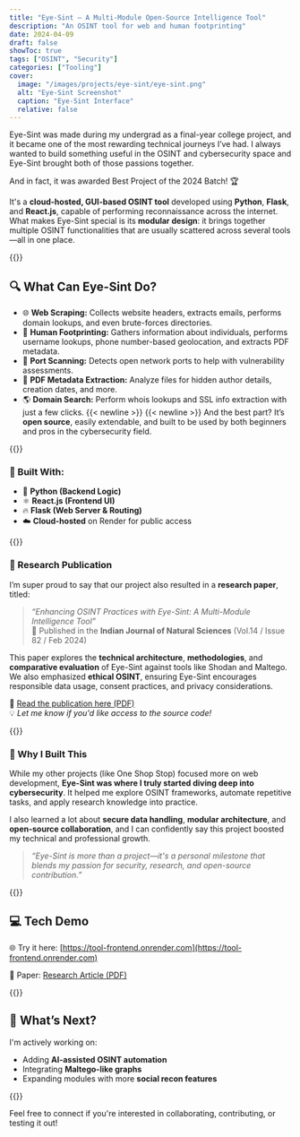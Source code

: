 ```yaml
---
title: "Eye-Sint – A Multi-Module Open-Source Intelligence Tool"
description: "An OSINT tool for web and human footprinting"
date: 2024-04-09
draft: false
showToc: true
tags: ["OSINT", "Security"]
categories: ["Tooling"]
cover:
  image: "/images/projects/eye-sint/eye-sint.png"
  alt: "Eye-Sint Screenshot"
  caption: "Eye-Sint Interface"
  relative: false
---
```


Eye-Sint was made during my undergrad as a final-year college project, and it became one of the most rewarding technical journeys I’ve had. I always wanted to build something useful in the OSINT and cybersecurity space and Eye-Sint brought both of those passions together.

And in fact, it was awarded Best Project of the 2024 Batch! 🏆

It's a **cloud-hosted, GUI-based OSINT tool** developed using **Python**, **Flask**, and **React.js**, capable of performing reconnaissance across the internet. What makes Eye-Sint special is its **modular design**: it brings together multiple OSINT functionalities that are usually scattered across several tools—all in one place.

{{<seperator>}}

## 🔍 What Can Eye-Sint Do?

- 🌐 **Web Scraping:** Collects website headers, extracts emails, performs domain lookups, and even brute-forces directories.
- 🧠 **Human Footprinting:** Gathers information about individuals, performs username lookups, phone number-based geolocation, and extracts PDF metadata.
- 🔐 **Port Scanning:** Detects open network ports to help with vulnerability assessments.
- 📁 **PDF Metadata Extraction:** Analyze files for hidden author details, creation dates, and more.
- 🌎 **Domain Search:** Perform whois lookups and SSL info extraction with just a few clicks.
  {{< newline >}}
  {{< newline >}}
  And the best part? It’s **open source**, easily extendable, and built to be used by both beginners and pros in the cybersecurity field.

{{<dots>}}

### 🧪 Built With:

- 🐍 **Python (Backend Logic)**
- ⚛️ **React.js (Frontend UI)**
- 🔥 **Flask (Web Server & Routing)**
- ☁️ **Cloud-hosted** on Render for public access

{{<dots>}}

### 📝 Research Publication

I’m super proud to say that our project also resulted in a **research paper**, titled:

> _“Enhancing OSINT Practices with Eye-Sint: A Multi-Module Intelligence Tool”_  
> 📄 Published in the **Indian Journal of Natural Sciences** (Vol.14 / Issue 82 / Feb 2024)

This paper explores the **technical architecture**, **methodologies**, and **comparative evaluation** of Eye-Sint against tools like Shodan and Maltego. We also emphasized **ethical OSINT**, ensuring Eye-Sint encourages responsible data usage, consent practices, and privacy considerations.

🔗 [Read the publication here (PDF)](https://drive.google.com/file/d/11kwNP_r4h08tmu7-3-8Lp7mAvORLIhaI/view?usp=sharing)  
💡 _Let me know if you'd like access to the source code!_

{{<dots>}}

### 🚀 Why I Built This

While my other projects (like One Shop Stop) focused more on web development, **Eye-Sint was where I truly started diving deep into cybersecurity**. It helped me explore OSINT frameworks, automate repetitive tasks, and apply research knowledge into practice.

I also learned a lot about **secure data handling**, **modular architecture**, and **open-source collaboration**, and I can confidently say this project boosted my technical and professional growth.

> _“Eye-Sint is more than a project—it's a personal milestone that blends my passion for security, research, and open-source contribution.”_

{{<seperator>}}

## 💻 Tech Demo

🌐 Try it here: [https://tool-frontend.onrender.com](https://tool-frontend.onrender.com)

📝 Paper: [Research Article (PDF)](https://drive.google.com/file/d/11kwNP_r4h08tmu7-3-8Lp7mAvORLIhaI/view?usp=sharing)

{{<seperator>}}

## 🧠 What’s Next?

I'm actively working on:

- Adding **AI-assisted OSINT automation**
- Integrating **Maltego-like graphs**
- Expanding modules with more **social recon features**

{{<seperator>}}

Feel free to connect if you're interested in collaborating, contributing, or testing it out!
